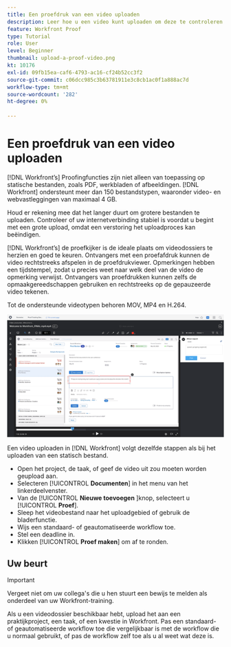 ```yaml
---
title: Een proefdruk van een video uploaden
description: Leer hoe u een video kunt uploaden om deze te controleren [!DNL  Workfront].
feature: Workfront Proof
type: Tutorial
role: User
level: Beginner
thumbnail: upload-a-proof-video.png
kt: 10176
exl-id: 09fb15ea-caf6-4793-ac16-cf24b52cc3f2
source-git-commit: c06dcc985c3b63781911e3c8cb1ac0f1a888ac7d
workflow-type: tm+mt
source-wordcount: '282'
ht-degree: 0%

---
```


# Een proefdruk van een video uploaden

[!DNL Workfront’s] Proofingfuncties zijn niet alleen van toepassing op statische bestanden, zoals PDF, werkbladen of afbeeldingen. [!DNL Workfront] ondersteunt meer dan 150 bestandstypen, waaronder video- en webvastleggingen van maximaal 4 GB.

Houd er rekening mee dat het langer duurt om grotere bestanden te uploaden. Controleer of uw internetverbinding stabiel is voordat u begint met een grote upload, omdat een verstoring het uploadproces kan beëindigen.

<!-- For a complete list of uploadable file types, see the article, Supported proofing file types. -->

[!DNL Workfront’s] de proefkijker is de ideale plaats om videodossiers te herzien en goed te keuren. Ontvangers met een proefafdruk kunnen de video rechtstreeks afspelen in de proefdrukviewer. Opmerkingen hebben een tijdstempel, zodat u precies weet naar welk deel van de video de opmerking verwijst. Ontvangers van proefdrukken kunnen zelfs de opmaakgereedschappen gebruiken en rechtstreeks op de gepauzeerde video tekenen.

Tot de ondersteunde videotypen behoren MOV, MP4 en H.264. <!-- Check the supported file types list to make sure the video type you use is compatible with Workfront’s proofing features.-->

![Een afbeelding van opmaakcodes in een videoproefbestand.](assets/upload-a-proof-of-a-video.png)

Een video uploaden in [!DNL Workfront] volgt dezelfde stappen als bij het uploaden van een statisch bestand.

* Open het project, de taak, of geef de video uit zou moeten worden geupload aan.
* Selecteren [!UICONTROL **Documenten**] in het menu van het linkerdeelvenster.
* Van de [!UICONTROL **Nieuwe toevoegen** ]knop, selecteert u [!UICONTROL **Proef**].
* Sleep het videobestand naar het uploadgebied of gebruik de bladerfunctie.
* Wijs een standaard- of geautomatiseerde workflow toe.
* Stel een deadline in.
* Klikken [!UICONTROL **Proef maken**] om af te ronden.

## Uw beurt

>[!IMPORTANT]
>
>Vergeet niet om uw collega&#39;s die u hen stuurt een bewijs te melden als onderdeel van uw Workfront-training.


Als u een videodossier beschikbaar hebt, upload het aan een praktijkproject, een taak, of een kwestie in Workfront. Pas een standaard- of geautomatiseerde workflow toe die vergelijkbaar is met de workflow die u normaal gebruikt, of pas de workflow zelf toe als u al weet wat deze is.

